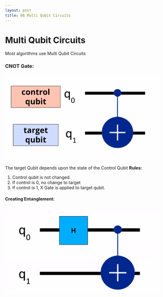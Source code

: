 ```yaml
--- 
layout: post
title: 08 Multi Qubit Circuits
---
```

# Multi Qubit Circuits
Most algorithms use Multi Qubit Circuits
### CNOT Gate:
![cnot-gate](Screenshot_20231113_001424.png)

The target Qubit depends upon the state of the Control Qubit
**Rules:**
1. Control qubit is not changed
2. If control is 0, no change to target
3. If control is 1, X Gate is applied to target qubit. 

#### Creating Entanglement: 
![basic-entanglement-gate](Screenshot_20231113_002435.png)

